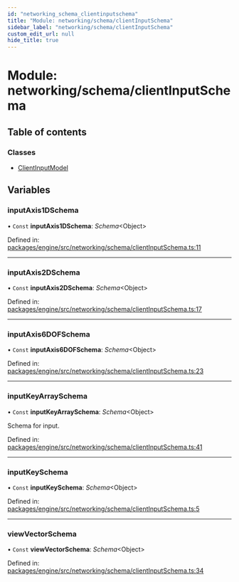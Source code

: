 ```yaml
---
id: "networking_schema_clientinputschema"
title: "Module: networking/schema/clientInputSchema"
sidebar_label: "networking/schema/clientInputSchema"
custom_edit_url: null
hide_title: true
---
```


# Module: networking/schema/clientInputSchema

## Table of contents

### Classes

- [ClientInputModel](../classes/networking_schema_clientinputschema.clientinputmodel.md)

## Variables

### inputAxis1DSchema

• `Const` **inputAxis1DSchema**: *Schema*<Object\>

Defined in: [packages/engine/src/networking/schema/clientInputSchema.ts:11](https://github.com/xr3ngine/xr3ngine/blob/716a06460/packages/engine/src/networking/schema/clientInputSchema.ts#L11)

___

### inputAxis2DSchema

• `Const` **inputAxis2DSchema**: *Schema*<Object\>

Defined in: [packages/engine/src/networking/schema/clientInputSchema.ts:17](https://github.com/xr3ngine/xr3ngine/blob/716a06460/packages/engine/src/networking/schema/clientInputSchema.ts#L17)

___

### inputAxis6DOFSchema

• `Const` **inputAxis6DOFSchema**: *Schema*<Object\>

Defined in: [packages/engine/src/networking/schema/clientInputSchema.ts:23](https://github.com/xr3ngine/xr3ngine/blob/716a06460/packages/engine/src/networking/schema/clientInputSchema.ts#L23)

___

### inputKeyArraySchema

• `Const` **inputKeyArraySchema**: *Schema*<Object\>

Schema for input.

Defined in: [packages/engine/src/networking/schema/clientInputSchema.ts:41](https://github.com/xr3ngine/xr3ngine/blob/716a06460/packages/engine/src/networking/schema/clientInputSchema.ts#L41)

___

### inputKeySchema

• `Const` **inputKeySchema**: *Schema*<Object\>

Defined in: [packages/engine/src/networking/schema/clientInputSchema.ts:5](https://github.com/xr3ngine/xr3ngine/blob/716a06460/packages/engine/src/networking/schema/clientInputSchema.ts#L5)

___

### viewVectorSchema

• `Const` **viewVectorSchema**: *Schema*<Object\>

Defined in: [packages/engine/src/networking/schema/clientInputSchema.ts:34](https://github.com/xr3ngine/xr3ngine/blob/716a06460/packages/engine/src/networking/schema/clientInputSchema.ts#L34)
